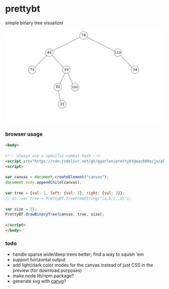 # prettybt

simple binary tree visualizer

![binary trees](assets/trees.gif)

### browser usage

```html
<body>

<!-- always use a specific commit hash -->
<script src="https://cdn.jsdelivr.net/gh/ggorlen/prettybt@eac688e/js/pbt.js"></script>
<script>

var canvas = document.createElement("canvas");
document.body.appendChild(canvas);

var tree = {val: 1, left: {val: 2}, right: {val: 3}};
// or: var tree = PrettyBT.treeFromString("[a,b,c,,d]");

var size = 15;
PrettyBT.drawBinaryTree(canvas, tree, size);

</script>
</body>
```

### todo

- handle sparse wide/deep trees better; find a way to squish 'em
- support horizontal output
- add light/dark color modes for the canvas instead of just CSS in the preview (for download purposes)
- make node lib/npm package?
- generate svg with [canvg](https://github.com/canvg/canvg)?

